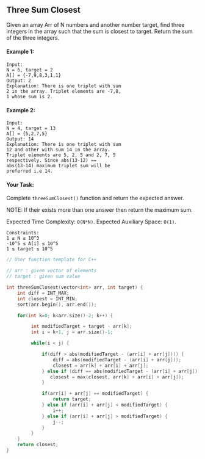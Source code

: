 ## Three Sum Closest

Given an array Arr of N numbers and another number target, find three integers in the array such that the sum is closest to target. Return the sum of the three integers.

#### Example 1:

```
Input:
N = 6, target = 2
A[] = {-7,9,8,3,1,1}
Output: 2
Explanation: There is one triplet with sum
2 in the array. Triplet elements are -7,8,
1 whose sum is 2.
```

#### Example 2:

```
Input:
N = 4, target = 13
A[] = {5,2,7,5}
Output: 14
Explanation: There is one triplet with sum
12 and other with sum 14 in the array.
Triplet elements are 5, 2, 5 and 2, 7, 5
respectively. Since abs(13-12) ==
abs(13-14) maximum triplet sum will be
preferred i.e 14.
```

#### Your Task:

Complete `threeSumClosest()` function and return the expected answer.

NOTE: If their exists more than one answer then return the maximum sum.

Expected Time Complexity: `O(N*N)`.
Expected Auxiliary Space: `O(1)`.

```
Constraints:
1 ≤ N ≤ 10^3
-10^5 ≤ A[i] ≤ 10^5
1 ≤ target ≤ 10^5
```

```c++
// User function template for C++

// arr : given vector of elements
// target : given sum value

int threeSumClosest(vector<int> arr, int target) {
    int diff = INT_MAX;
    int closest = INT_MIN;
    sort(arr.begin(), arr.end());

    for(int k=0; k<arr.size()-2; k++) {

         int modifiedTarget = target - arr[k];
         int i = k+1, j = arr.size()-1;

         while(i < j) {

             if(diff > abs(modifiedTarget - (arr[i] + arr[j]))) {
                 diff = abs(modifiedTarget - (arr[i] + arr[j]));
                 closest = arr[k] + arr[i] + arr[j];
             } else if (diff == abs(modifiedTarget - (arr[i] + arr[j]))) {
                closest = max(closest, arr[k] + arr[i] + arr[j]);
             }

             if(arr[i] + arr[j] == modifiedTarget) {
                 return target;
             } else if (arr[i] + arr[j] < modifiedTarget) {
                 i++;
             } else if (arr[i] + arr[j] > modifiedTarget) {
                 j--;
             }
         }
    }
    return closest;
}
```
